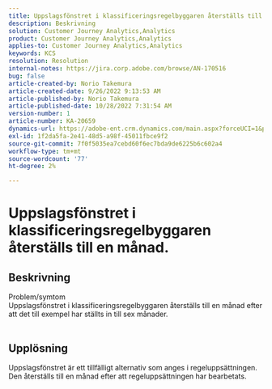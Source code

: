 ```yaml
---
title: Uppslagsfönstret i klassificeringsregelbyggaren återställs till en månad.
description: Beskrivning
solution: Customer Journey Analytics,Analytics
product: Customer Journey Analytics,Analytics
applies-to: Customer Journey Analytics,Analytics
keywords: KCS
resolution: Resolution
internal-notes: https://jira.corp.adobe.com/browse/AN-170516
bug: false
article-created-by: Norio Takemura
article-created-date: 9/26/2022 9:13:53 AM
article-published-by: Norio Takemura
article-published-date: 10/28/2022 7:31:54 AM
version-number: 1
article-number: KA-20659
dynamics-url: https://adobe-ent.crm.dynamics.com/main.aspx?forceUCI=1&pagetype=entityrecord&etn=knowledgearticle&id=7ad4e088-7b3d-ed11-9db1-002248086d3d
exl-id: 1f2da5fa-2e41-48d5-a98f-45011fbce9f2
source-git-commit: 7f0f5035ea7cebd60f6ec7bda9de6225b6c602a4
workflow-type: tm+mt
source-wordcount: '77'
ht-degree: 2%

---
```


# Uppslagsfönstret i klassificeringsregelbyggaren återställs till en månad.

## Beskrivning

Problem/symtom
<br>Uppslagsfönstret i klassificeringsregelbyggaren återställs till en månad efter att det till exempel har ställts in till sex månader.
<br> 

## Upplösning


Uppslagsfönstret är ett tillfälligt alternativ som anges i regeluppsättningen. Den återställs till en månad efter att regeluppsättningen har bearbetats.
